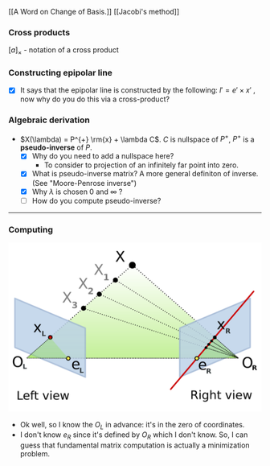 [[A Word on Change of Basis.]]
[[Jacobi's method]]

### Cross products
$[a]_\times$ - notation of a cross product

### Constructing epipolar line
- [x] It says that the epipolar line is constructed by the following: $l'=e' \times x'$ , now why do you do this via a cross-product?

### Algebraic derivation
- $X(\lambda) = P^{+} \rm{x} + \lambda C$. $C$ is nullspace of $P^{+}$, $P^{+}$ is a **pseudo-inverse** of $P$.
	- [x] Why do you need to add a nullspace here? 
		- To consider to projection of an infinitely far point into zero. 
	- [x] What is pseudo-inverse matrix? A more general definiton of inverse. (See "Moore-Penrose inverse")
	- [x] Why $\lambda$ is chosen $0$ and $\infty$ ?
	- [ ] How do you compute pseudo-inverse?
---

### Computing
![Simple example of epipolar geometry](Epipolar_geometry.png)
- Ok well, so I know the $O_L$ in advance: it's in the zero of coordinates. 
- I don't know $e_R$ since it's defined by $O_R$ which I don't know. So, I can guess that fundamental matrix computation is actually a minimization problem. 